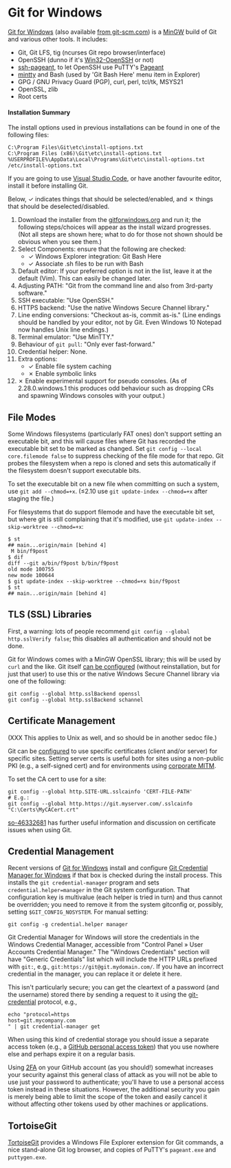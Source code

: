 Git for Windows
===============

[Git for Windows][gfw] (also available [from git-scm.com][gfw gsc]) is a
[MinGW](../win/unixy.md) build of Git and various other tools. It includes:
* Git, Git LFS, tig (ncurses Git repo browser/interface)
* OpenSSH (dunno if it's [Win32-OpenSSH] or not)
* [ssh-pageant], to let OpenSSH use PuTTY's [Pageant](term-ssh.md)
* [mintty] and Bash (used by 'Git Bash Here' menu item in Explorer)
* GPG / GNU Privacy Guard (PGP), curl, perl, tcl/tk, MSYS21
* OpenSSL, zlib
* Root certs

#### Installation Summary

The install options used in previous installations can be found in one of
the following files:

    C:\Program Files\Git\etc\install-options.txt
    C:\Program Files (x86)\Git\etc\install-options.txt
    %USERPROFILE%\AppData\Local\Programs\Git\etc\install-options.txt
    /etc/install-options.txt

If you are going to use [Visual Studio Code][vsc], or have another
favourite editor, install it before installing Git.

Below, ✓ indicates things that should be selected/enabled, and ✗ things
that should be deselected/disabled.

1. Download the installer from the [gitforwindows.org][gfw] and run it; the
   following steps/choices will appear as the install wizard progresses.
   (Not all steps are shown here; what to do for those not shown should be
   obvious when you see them.)
2. Select Components: ensure that the following are checked:
   - ✓ Windows Explorer integration: Git Bash Here
   - ✓ Associate .sh files to be run with Bash
3. Default editor: If your preferred option is not in the list, leave it at
   the default (Vim). This can easily be changed later.
4. Adjusting PATH: "Git from the command line and also from 3rd-party software."
5. SSH executable: "Use OpenSSH."
6. HTTPS backend: "Use the native Windows Secure Channel library."
7. Line ending conversions: "Checkout as-is, commit as-is." (Line endings
   should be handled by your editor, not by Git. Even Windows 10 Notepad
   now handles Unix line endings.)
8. Terminal emulator: "Use MinTTY."
9. Behaviour of `git pull`: "Only ever fast-forward."
10. Credential helper: None.
11. Extra options:
    - ✓ Enable file system caching
    - ✗ Enable symbolic links
12. ✗ Enable experimental support for pseudo consoles.
    (As of 2.28.0.windows.1 this produces odd behaviour such as dropping
    CRs and spawning Windows consoles with your output.)


File Modes
----------

Some Windows filesystems (particularly FAT ones) don't support setting
an executable bit, and this will cause files where Git has recorded
the executable bit set to be marked as changed. Set  `git config
--local core.filemode false` to suppress checking of the file mode for
that repo. Git probes the filesystem when a repo is cloned and sets
this automatically if the filesystem doesn't support executable bits.

To set the executable bit on a new file when committing on such a
system, use `git add --chmod=+x`. (≤2.10 use `git update-index
--chmod=+x` after staging the file.)

For filesystems that do support filemode and have the executable bit set,
but where git is still complaining that it's modified, use `git
update-index --skip-worktree --chmod=+x`:

    $ st
    ## main...origin/main [behind 4]
     M bin/f9post
    $ dif
    diff --git a/bin/f9post b/bin/f9post
    old mode 100755
    new mode 100644
    $ git update-index --skip-worktree --chmod=+x bin/f9post
    $ st
    ## main...origin/main [behind 4]


TLS (SSL) Libraries
-------------------

First, a warning: lots of people recommend `git config --global
http.sslVerify false`; this disables all authentication and should not
be done.

Git for Windows comes with a MinGW OpenSSL library; this will be used
by `curl` and the like. Git itself [can be configured][so-winsecchan]
(without reinstallation, but for just that user) to use this or the
native Windows Secure Channel library via one of the following:

    git config --global http.sslBackend openssl
    git config --global http.sslBackend schannel


Certificate Management
----------------------

(XXX This applies to Unix as well, and so should be in another sedoc file.)

Git can be [configured][git-config] to use specific certificates (client
and/or server) for specific sites. Setting server certs is useful both
for sites using a non-public PKI (e.g., a self-signed cert) and for
environments using [corporate MITM][mitm].

To set the CA cert to use for a site:

    git config --global http.SITE-URL.sslcainfo 'CERT-FILE-PATH'
    # E.g.:
    git config --global http.https://git.myserver.com/.sslcainfo "C:\Certs\MyCACert.crt"

[so-46332681] has further useful information and discussion on certificate
issues when using Git.

[mitm]: https://security.stackexchange.com/q/107542/12254
[so-46332681]: https://stackoverflow.com/a/46332681/107294


Credential Management
---------------------

Recent versions of [Git for Windows][gfw] install and configure [Git
Credential Manager for Windows][gcmw] if that box is checked during
the install process. This installs the `git credential-manager`
program and sets `credential.helper=manager` in the Git system
configuration. That configuration key is multivalue (each helper is
tried in turn) and thus cannot be overridden; you need to remove it
from the system gitconfig or, possibly, setting `$GIT_CONFIG_NOSYSTEM`.
For manual setting:

    git config -g credential.helper manager

Git Credential Manager for Windows will store the credentials in the
Windows Credential Manager, accessible from "Control Panel » User
Accounts Credential Manager." The "Windows Credentials" section will
have "Generic Credentials" list which will include the HTTP URLs
prefixed with `git:`, e.g., `git:https://git@git.mydomain.com/`. If
you have an incorrect credential in the manager, you can replace it or
delete it here.

This isn't particularly secure; you can get the cleartext of a
password (and the username) stored there by sending a request to it
using the [git-credential] protocol, e.g.,

    echo "protocol=https
    host=git.mycompany.com
    " | git credential-manager get

When using this kind of credential storage you should issue a separate
access token (e.g., a [GitHub personal access token][gh-token]) that
you use nowhere else and perhaps expire it on a regular basis.

Using [2FA] on your GitHub account (as you should!) somewhat increases
your security against this general class of attack as you will not be
able to use just your password to authenticate; you'll have to use a
personal access token instead in these situations. However, the
additional security you gain is merely being able to limit the scope
of the token and easily cancel it without affecting other tokens used
by other machines or applications.


TortoiseGit
-----------

[TortoiseGit] provides a Windows File Explorer extension for Git
commands, a nice stand-alone Git log browser, and copies of PuTTY's
`pageant.exe` and `puttygen.exe`.



<!-------------------------------------------------------------------->
[2FA]: https://help.github.com/articles/about-two-factor-authentication/
[TortoiseGit]: https://tortoisegit.org/
[Win32-OpenSSH]: https://github.com/PowerShell/Win32-OpenSSH
[gcmw]: https://github.com/Microsoft/Git-Credential-Manager-for-Windows
[gfw gsc]: https://git-scm.com/download/win
[gfw]: http://gitforwindows.org/
[gh-token]: https://help.github.com/articles/creating-a-personal-access-token-for-the-command-line/
[git-config]: https://git-scm.com/docs/git-config
[git-credential]: https://git-scm.com/docs/git-credential
[mintty]: https://mintty.github.io/
[so-winsecchan]: https://stackoverflow.com/a/46332681
[ssh-pageant]: https://github.com/cuviper/ssh-pageant
[vsc]: https://code.visualstudio.com/
